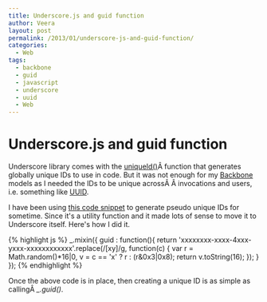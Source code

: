 ```yaml
---
title: Underscore.js and guid function
author: Veera
layout: post
permalink: /2013/01/underscore-js-and-guid-function/
categories:
  - Web
tags:
  - backbone
  - guid
  - javascript
  - underscore
  - uuid
  - Web
---
```

# Underscore.js and guid function

Underscore library comes with the [uniqueId()][1]Â function that generates globally unique IDs to use in code. But it was not enough for my [Backbone][2] models as I needed the IDs to be unique acrossÂ Â invocations and users, i.e. something like [UUID][3].

 [1]: http://underscorejs.org/#uniqueId "UniqueId function to generate globally unique IDs"
 [2]: http://veerasundar.com/blog/2012/01/backbone-js-hello-world-tutorial/ "Backbone JS Hello World"
 [3]: http://en.wikipedia.org/wiki/Universally_unique_identifier "Universally unique identifier"

I have been using [this code snippet][4] to generate pseudo unique IDs for sometime. Since it's a utility function and it made lots of sense to move it to Underscore itself. Here's how I did it.

 [4]: http://stackoverflow.com/a/2117523/42372 "guid in JavaScript"

  {% highlight js %}
    _.mixin({
        guid : function(){
          return 'xxxxxxxx-xxxx-4xxx-yxxx-xxxxxxxxxxxx'.replace(/[xy]/g, function(c) {
            var r = Math.random()*16|0, v = c == 'x' ? r : (r&0x3|0x8);
            return v.toString(16);
          });
        }
      });
  {% endhighlight %}

Once the above code is in place, then creating a unique ID is as simple as callingÂ *_.guid()*.